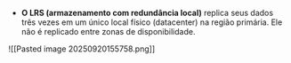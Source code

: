 - **O LRS (armazenamento com redundância local)** replica seus dados três vezes em um único local físico (datacenter) na região primária. Ele não é replicado entre zonas de disponibilidade.

![[Pasted image 20250920155758.png]]
